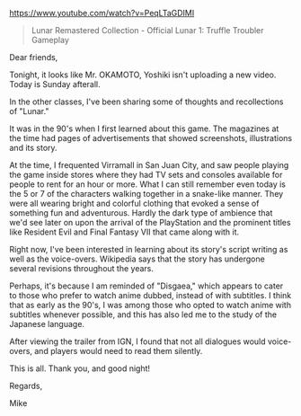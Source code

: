https://www.youtube.com/watch?v=PeqLTaGDIMI

> Lunar Remastered Collection - Official Lunar 1: Truffle Troubler Gameplay

Dear friends,

Tonight, it looks like Mr. OKAMOTO, Yoshiki isn't uploading a new video. Today is Sunday afterall. 

In the other classes, I've been sharing some of thoughts and recollections of "Lunar."

It was in the 90's when I first learned about this game. The magazines at the time had pages of advertisements that showed screenshots, illustrations and its story.

At the time, I frequented Virramall in San Juan City, and saw people playing the game inside stores where they had TV sets and consoles available for people to rent for an hour or more. What I can still remember even today is the 5 or 7 of the characters walking together in a snake-like manner. They were all wearing bright and colorful clothing that evoked a sense of something fun and adventurous. Hardly the dark type of ambience that we'd see later on upon the arrival of the PlayStation and the prominent titles like Resident Evil and Final Fantasy VII that came along with it.

Right now, I've been interested in learning about its story's script writing as well as the voice-overs. Wikipedia says that the story has undergone several revisions throughout the years.

Perhaps, it's because I am reminded of "Disgaea," which appears to cater to those who prefer to watch anime dubbed, instead of with subtitles. I think that as early as the 90's, I was among those who opted to watch anime with subtitles whenever possible, and this has also led me to the study of the Japanese language.

After viewing the trailer from IGN, I found that not all dialogues would voice-overs, and players would need to read them silently.

This is all. Thank you, and good night!

Regards,

Mike
